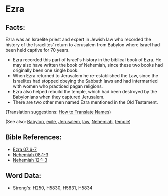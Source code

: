 # Ezra #

## Facts: ##

Ezra was an Israelite priest and expert in Jewish law who recorded the history of the Israelites' return to Jerusalem from Babylon where Israel had been held captive for 70 years.

* Ezra recorded this part of Israel's history in the biblical book of Ezra. He may also have written the book of Nehemiah, since these two books had originally been one single book.
* When Ezra returned to Jerusalem he re-established the Law, since the Israelites had stopped obeying the Sabbath laws and had intermarried with women who practiced pagan religions.
* Ezra also helped rebuild the temple, which had been destroyed by the Babylonians when they captured Jerusalem.
* There are two other men named Ezra mentioned in the Old Testament.

(Translation suggestions: [How to Translate Names](rc://en/ta/man/translate/translate-names))

(See also: [Babylon](../names/babylon.md), [exile](../other/exile.md), [Jerusalem](../names/jerusalem.md), [law](../kt/lawofmoses.md), [Nehemiah](../names/nehemiah.md), [temple](../kt/temple.md))

## Bible References: ##

* [Ezra 07:6-7](rc://en/tn/help/ezr/07/06)
* [Nehemiah 08:1-3](rc://en/tn/help/neh/08/01)
* [Nehemiah 12:1-3](rc://en/tn/help/neh/12/01)

## Word Data: ##

* Strong's: H250, H5830, H5831, H5834
